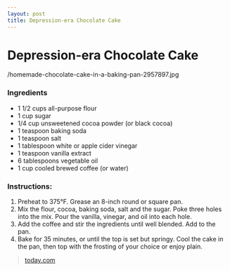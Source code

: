```yaml
---
layout: post
title: Depression-era Chocolate Cake
---
```

# Depression-era Chocolate Cake

/homemade-chocolate-cake-in-a-baking-pan-2957897.jpg

### Ingredients
- 1 1/2 cups all-purpose flour
- 1 cup sugar
- 1/4 cup unsweetened cocoa powder (or black cocoa)
- 1 teaspoon baking soda
- 1 teaspoon salt
- 1 tablespoon white or apple cider vinegar
- 1 teaspoon vanilla extract
- 6 tablespoons vegetable oil
- 1 cup cooled brewed coffee (or water)

### Instructions:
1. Preheat to 375°F. Grease an 8-inch round or square pan.
2. Mix the flour, cocoa, baking soda, salt and the sugar. Poke three holes into the mix. Pour the vanilla, vinegar, and oil into each hole.
3. Add the coffee and stir the ingredients until well blended. Add to the pan.
4. Bake for 35 minutes, or until the top is set but springy. Cool the cake in the pan, then top with the frosting of your choice or enjoy plain.

> [today.com](https://www.today.com/food/depression-cake-or-wacky-cake-making-comeback-t179436)